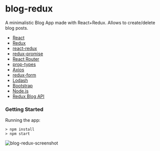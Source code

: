 # blog-redux

A minimalistic Blog App made with React+Redux. Allows to create/delete blog posts.

- [React](https://github.com/facebook/react)
- [Redux](https://github.com/reduxjs/redux)
- [react-redux](https://github.com/reduxjs/react-redux)
- [redux-promise](https://github.com/redux-utilities/redux-promise)
- [React Router](https://github.com/ReactTraining/react-router)
- [prop-types](https://www.npmjs.com/package/prop-types)
- [Axios](https://github.com/axios/axios)
- [redux-form](https://github.com/erikras/redux-form)
- [Lodash](https://github.com/lodash/lodash)
- [Bootstrap](https://github.com/twbs/bootstrap)
- [Node.js](https://github.com/nodejs/node)
- [Redux Blog API](http://reduxblog.herokuapp.com)

### Getting Started
Running the app:
```
> npm install
> npm start
```
![blog-redux-screenshot](https://user-images.githubusercontent.com/34710484/43364894-0f70990e-933d-11e8-9996-b6374b645c1d.png)
